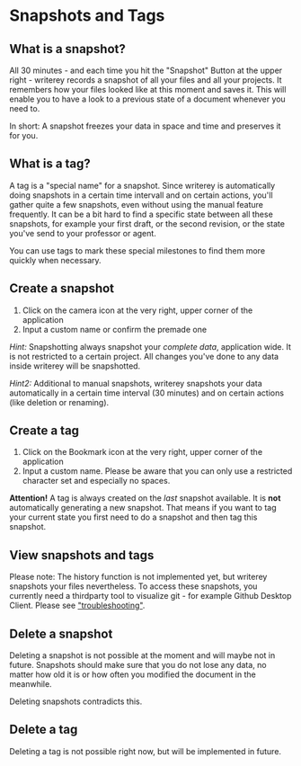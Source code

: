 # Snapshots and Tags

## What is a snapshot?

All 30 minutes - and each time you hit the "Snapshot" Button at the upper right - writerey records a snapshot of all your files and all your projects. It remembers how your files looked like at this moment and saves it. This will enable you to have a look to a previous state of a document whenever you need to.

In short: A snapshot freezes your data in space and time and preserves it for you.

## What is a tag?

A tag is a "special name" for a snapshot. Since writerey is automatically doing snapshots in a certain time intervall and on certain actions, you'll gather quite a few snapshots, even without using the manual feature frequently. It can be a bit hard to find a specific state between all these snapshots, for example your first draft, or the second revision, or the state you've send to your professor or agent. 

You can use tags to mark these special milestones to find them more quickly when necessary.

## Create a snapshot

1. Click on the camera icon at the very right, upper corner of the application
1. Input a custom name or confirm the premade one

_Hint:_ Snapshotting always snapshot your _complete data_, application wide. It is not restricted to a certain project. All changes you've done to any data inside writerey will be snapshotted. 

_Hint2:_ Additional to manual snapshots, writerey snapshots your data automatically in a certain time interval (30 minutes) and on certain actions (like deletion or renaming).

## Create a tag

1. Click on the Bookmark icon at the very right, upper corner of the application
1. Input a custom name. Please be aware that you can only use a restricted character set and especially no spaces.

**Attention!** A tag is always created on the _last_ snapshot available. It is **not** automatically generating a new snapshot. That means if you want to tag your current state you first need to do a snapshot and then tag this snapshot. 

## View snapshots and tags

Please note: The history function is not implemented yet, but writerey snapshots your files nevertheless. To access these snapshots, you currently need a thirdparty tool to visualize git - for example Github Desktop Client. Please see ["troubleshooting"](../troubleshooting/#how-do-i-access-my-snapshots).

## Delete a snapshot

Deleting a snapshot is not possible at the moment and will maybe not in future. Snapshots should make sure that you do not lose any data, no matter how old it is or how often you modified the document in the meanwhile.

Deleting snapshots contradicts this.

## Delete a tag

Deleting a tag is not possible right now, but will be implemented in future.
